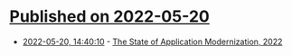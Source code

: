 # [Published on 2022-05-20](index.md)

* [2022-05-20, 14:40:10](https://news.ycombinator.com/item?id=31448082) - [The State of Application Modernization, 2022](https://thenewstack.io/the-state-of-application-modernization-2022/)
